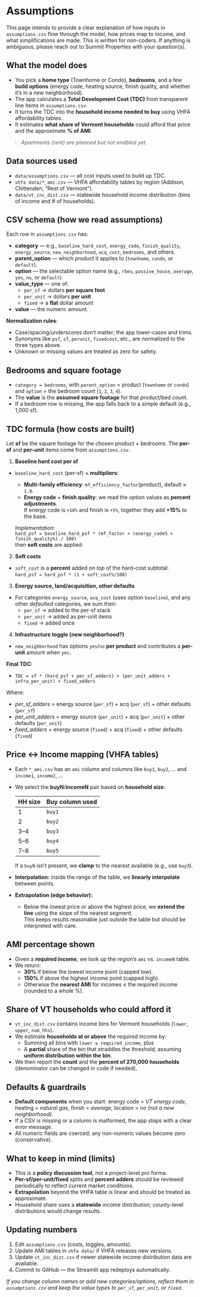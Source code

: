 # Assumptions

This page intends to provide a clear explanation of how inputs in `assumptions.csv` flow through the model, how prices map to income, and what simplifications are made. This is written for non-coders. If anything is ambiguous, please reach out to Summit Properties with your question(s).

## What the model does

- You pick a **home type** (Townhome or Condo), **bedrooms**, and a few **build options** (energy code, heating source, finish quality, and whether it’s in a new neighborhood).
- The app calculates a **Total Development Cost (TDC)** from transparent line items in `assumptions.csv`.
- It turns the TDC into the **household income needed to buy** using VHFA affordability tables.
- It estimates **what share of Vermont households** could afford that price and the approximate **% of AMI**.

> *Apartments (rent) are planned but not enabled yet.*

## Data sources used

- `data/assumptions.csv` — all cost inputs used to build up TDC.
- `vhfa data/*_ami.csv` — VHFA affordability tables by region (Addison, Chittenden, “Rest of Vermont”).
- `data/vt_inc_dist.csv` — statewide household income distribution (bins of income and # of households).

## CSV schema (how we read assumptions)

Each row in `assumptions.csv` has:

- **category** — e.g., `baseline_hard_cost`, `energy_code`, `finish_quality`, `energy_source`, `new_neighborhood`, `acq_cost`, `bedrooms`, and others.
- **parent_option** — which product it applies to (`townhome`, `condo`, or `default`).
- **option** — the selectable option name (e.g., `rbes`, `passive_house`, `average`, `yes`, `no`, or `default`).
- **value_type** — one of:
  - `per_sf`  → dollars **per square foot**
  - `per_unit` → dollars **per unit**
  - `fixed`   → a **flat** dollar amount
- **value** — the numeric amount.

**Normalization rules**:
- Case/spacing/underscores don’t matter; the app lower-cases and trims.
- Synonyms like `psf`, `sf`, `perunit`, `fixedcost`, etc., are normalized to the three types above.
- Unknown or missing values are treated as zero for safety.

## Bedrooms and square footage

- `category = bedrooms`, with `parent_option` = product (`townhome` or `condo`) and `option` = the bedroom count (`1`, `2`, `3`, `4`).
- The **value** is the **assumed square footage** for that product/bed count.
- If a bedroom row is missing, the app falls back to a simple default (e.g., 1,000 sf).

## TDC formula (how costs are built)

Let **sf** be the square footage for the chosen product + bedrooms. The **per-sf** and **per-unit** items come from `assumptions.csv`.

1) **Baseline hard cost per sf**
- `baseline_hard_cost` (per-sf) × **multipliers**:

   - **Multi-family efficiency**: `mf_efficiency_factor`(product), default ≈ `1.0`.
   - **Energy code** + **finish quality**: we read the option values as **percent adjustments**.  
     If energy code is `+10%` and finish is `+5%`, together they add **+15%** to the base.

   *Implementation:*  
   `hard_psf = baseline_hard_psf * (mf_factor + (energy_code% + finish_quality%) / 100)`  
   then **soft costs** are applied:

2) **Soft costs**  
- `soft_cost` is a **percent** added *on top* of the hard-cost subtotal:  
  `hard_psf = hard_psf * (1 + soft_cost%/100)`

3) **Energy source, land/acquisition, other defaults**  
- For categories `energy_source`, `acq_cost` (uses option `baseline`), and any other *defaulted* categories, we sum their:
  - `per_sf` → added to the per-sf stack  
  - `per_unit` → added as per-unit items  
  - `fixed` → added once

4) **Infrastructure toggle (new neighborhood?)**  
- `new_neighborhood` has options `yes`/`no` **per product** and contributes a **per-unit** amount when `yes`.

**Final TDC:**
- `TDC = sf * (hard_psf + per_sf_adders) + (per_unit_adders + infra_per_unit) + fixed_adders`

Where:
- *per_sf_adders* = energy source (`per_sf`) + acq (`per_sf`) + other defaults (`per_sf`)  
- *per_unit_adders* = energy source (`per_unit`) + acq (`per_unit`) + other defaults (`per_unit`)  
- *fixed_adders* = energy source (`fixed`) + acq (`fixed`) + other defaults (`fixed`)

## Price ↔ Income mapping (VHFA tables)

- Each `*_ami.csv` has an `ami` column and columns like `buy1`, `buy2`, … and `income1`, `income2`, …
- We select the **buyN**/**incomeN** pair based on **household size**:

  | HH size | Buy column used |
  |---------|------------------|
  | 1       | `buy1`           |
  | 2       | `buy2`           |
  | 3–4     | `buy3`           |
  | 5–6     | `buy4`           |
  | 7–8     | `buy5`           |

  If a `buyN` isn’t present, we **clamp** to the nearest available (e.g., use `buy3`).

- **Interpolation:** inside the range of the table, we **linearly interpolate** between points.
- **Extrapolation (edge behavior):**
  - Below the lowest price or above the highest price, we **extend the line** using the slope of the nearest segment.  
    This keeps results reasonable just outside the table but should be interpreted with care.

## AMI percentage shown

- Given a **required income**, we look up the region’s `ami` vs. `incomeN` table.
- We return:
  - **30%** if below the lowest income point (capped low).
  - **150%** if above the highest income point (capped high).
  - Otherwise the **nearest AMI** for incomes ≤ the required income (rounded to a whole %).

## Share of VT households who could afford it

- `vt_inc_dist.csv` contains income bins for Vermont households (`lower`, `upper`, `num_hhs`).
- We estimate **households at or above** the required income by:
  - Summing all bins with `lower ≥ required_income`, plus
  - A **partial** share of the bin that straddles the threshold, assuming **uniform distribution within the bin**.
- We then report the **count** and the **percent of 270,000 households** (denominator can be changed in code if needed).

## Defaults & guardrails

- **Default components** when you start: energy code = *VT energy code*, heating = *natural gas*, finish = *average*, location = *no (not a new neighborhood)*.
- If a CSV is missing or a column is malformed, the app stops with a clear error message.
- All numeric fields are coerced; any non-numeric values become zero (conservative).

## What to keep in mind (limits)

- This is a **policy discussion tool**, not a project-level pro forma.
- **Per-sf/per-unit/fixed** splits and **percent adders** should be reviewed periodically to reflect current market conditions.
- **Extrapolation** beyond the VHFA table is linear and should be treated as approximate.
- Household share uses a **statewide** income distribution; county-level distributions would change results.

## Updating numbers

1. Edit `assumptions.csv` (costs, toggles, amounts).  
2. Update AMI tables in `vhfa data/` if VHFA releases new versions.  
3. Update `vt_inc_dist.csv` if newer statewide income distribution data are available.  
4. Commit to GitHub — the Streamlit app redeploys automatically.

*If you change column names or add new categories/options, reflect them in `assumptions.csv` and keep the value types to `per_sf`, `per_unit`, or `fixed`.*
